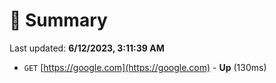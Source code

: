 # 📖 Summary
Last updated: **6/12/2023, 3:11:39 AM**

- `GET` [https://google.com](https://google.com) - **Up** (130ms)
